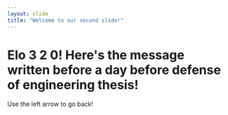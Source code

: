 ```yaml
---
layout: slide
title: "Welcome to our second slide!"
---
```

# Elo 3 2 0! Here's the message written before a day before defense of **engineering** thesis!
Use the left arrow to go back!